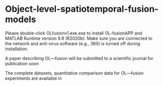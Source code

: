 # Object-level-spatiotemporal-fusion-models

Please double-click OLfusionv1.exe.exe to install OL-fusionAPP and MATLAB Runtime version 9.9 (R2020b). Make sure you are connected to the network and anti-virus software (e.g., 360) is turned off during installation.

A paper describing OL—fusion will be submitted to a scientific journal for publication soon

The complete datasets, quantitative comparison data for OL—fusion experiments are available in
